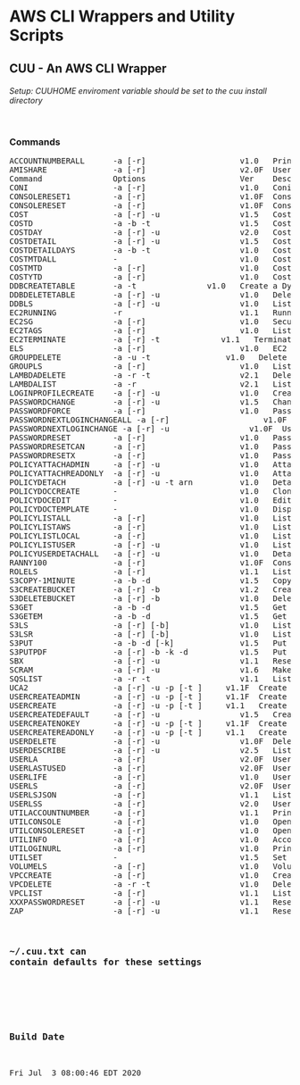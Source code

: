 # AWS CLI Wrappers and Utility Scripts
## CUU - An AWS CLI Wrapper
###### Setup:  CUUHOME enviroment variable should be set to the cuu install directory
<pre>
</pre>
### Commands  
<pre>
ACCOUNTNUMBERALL      -a [-r]                    v1.0   Print all account numbers                     ACCOUNTNUMBERS ACCOUNTS 
AMISHARE              -a [-r]                    v2.0F  User listing                                  -
Command               Options                    Ver    Description                                   Aliases
CONI                  -a [-r]                    v1.0   Coni                                          -
CONSOLERESET1         -a [-r]                    v1.0F  Console1                                      -
CONSOLERESET          -a [-r]                    v1.0F  Console                                       RANNY 
COST                  -a [-r] -u                 v1.5   Cost report                                   -
COSTD                 -a -b -t                   v1.5   Cost report                                   COST5D 
COSTDAY               -a [-r] -u                 v2.0   Cost report last month to today (gnuplot)     -
COSTDETAIL            -a [-r] -u                 v1.5   Cost detail report                            -
COSTDETAILDAYS        -a -b -t                   v1.0   Cost detail report                            -
COSTMTDALL            -                          v1.0   Cost MTD ALL                                  -
COSTMTD               -a [-r]                    v1.0   Cost MTD                                      -
COSTYTD               -a [-r]                    v1.0   Cost YTD                                      -
DDBCREATETABLE        -a -t <table>              v1.0   Create a DynamoDB table                       -
DDBDELETETABLE        -a [-r] -u                 v1.0   Delete DynamoDB table                         -
DDBLS                 -a [-r] -u                 v1.0   List DynamoDB tables                          DDBLIST 
EC2RUNNING            -r                         v1.1   Running EC2 Instances                         RUNNING 
EC2SG                 -a [-r]                    v1.0   Security Group Detail Report                  -
EC2TAGS               -a [-r]                    v1.0   List EC2 Tags                                 ECT 
EC2TERMINATE          -a [-r] -t <id>            v1.1   Terminate Instance                            -
ELS                   -a [-r]                    v1.0   EC2 List with CPU Utilization                 ECPU ECPULS 
GROUPDELETE           -a -u -t <g>               v1.0   Delete group from profile by group name       -
GROUPLS               -a [-r]                    v1.0   List groups in profile                        GROUPLIST LISTGROUPS 
LAMBDADELETE          -a -r -t                   v2.1   Delete Lambda Function                        -
LAMBDALIST            -a -r                      v2.1   List Lambda Functions                         LAMBDALS 
LOGINPROFILECREATE    -a [-r] -u                 v1.0   Create Login Profile                          LPC 
PASSWORDCHANGE        -a [-r] -u                 v1.5   Change a users password (given pword)         CHANGEPASSWORD 
PASSWORDFORCE         -a [-r]                    v1.0   Password Reset                                PASSWORDFORCECHANGEE 
PASSWORDNEXTLOGINCHANGEALL -a [-r]                    v1.0F  All Useris must change password at next login PNLCALL 
PASSWORDNEXTLOGINCHANGE -a [-r] -u                 v1.0F  User must change password at next login       PNLC 
PASSWORDRESET         -a [-r]                    v1.0   Password Reset                                RESET 
PASSWORDRESETCAN      -a [-r]                    v1.0   Password Reset                                RESETCAN 
PASSWORDRESETX        -a [-r]                    v1.0   Password Reset                                RESETX 
POLICYATTACHADMIN     -a [-r] -u                 v1.0   Attach admin policy to user                   ADMINACCESS 
POLICYATTACHREADONLY  -a [-r] -u                 v1.0   Attach readonly policy to user                READONLYACCESS 
POLICYDETACH          -a [-r] -u -t arn          v1.0   Detach policy from user                       -
POLICYDOCCREATE       -                          v1.0   Clone this.json from policydoc.json template  -
POLICYDOCEDIT         -                          v1.0   Edit this.json                                -
POLICYDOCTEMPLATE     -                          v1.0   Display policydoc.json template               -
POLICYLISTALL         -a [-r]                    v1.0   List all policies                             LISTALLPOLICIES POLICYLS 
POLICYLISTAWS         -a [-r]                    v1.0   List all AWS policies                         LISTAWSPOLICIES 
POLICYLISTLOCAL       -a [-r]                    v1.0   List local policies                           LISTLOCALPOLICIES 
POLICYLISTUSER        -a [-r] -u                 v1.0   List policies atttached to user               LISTUSERPOLICIES 
POLICYUSERDETACHALL   -a [-r] -u                 v1.0   Detach all policies from user                 DETACHUSERPOLICIES 
RANNY100              -a [-r]                    v1.0F  Console                                       -
ROLELS                -a [-r]                    v1.1   List Roles                                    ROLESLIST LISTROLES 
S3COPY-1MINUTE        -a -b -d                   v1.5   Copy Document to S3, Expires in 1 Minute      S3C1M 
S3CREATEBUCKET        -a [-r] -b                 v1.2   Create S3 Bucket                              S3CB 
S3DELETEBUCKET        -a [-r] -b                 v1.0   Delete S3 Bucket                              S3RB 
S3GET                 -a -b -d                   v1.5   Get S3 object                                 -
S3GETEM               -a -b -d                   v1.5   Get S3 object                                 -
S3LS                  -a [-r] [-b]               v1.0   List S3                                       S3LIST LB 
S3LSR                 -a [-r] [-b]               v1.0   List S3 (recursive)                           S3LISTR LBR 
S3PUT                 -a -b -d [-k]              v1.5   Put document into bucket (opt key)            -
S3PUTPDF              -a [-r] -b -k -d           v1.5   Put S3 PDF Object                             -
SBX                   -a [-r] -u                 v1.1   Reset useir password to a random password     -
SCRAM                 -a [-r] -u                 v1.6   Make a users password unknown                 -
SQSLIST               -a -r -t                   v1.1   List SQS                                      SQSLS 
UCA2                  -a [-r] -u -p [-t <g>]     v1.1F  Create admin user                             -
USERCREATEADMIN       -a [-r] -u -p [-t <g>]     v1.1F  Create admin user                             CREATEADMINUSER UCA 
USERCREATE            -a [-r] -u -p [-t <g>]     v1.1   Create a user and assign access keys          CREATEUSER 
USERCREATEDEFAULT     -a [-r] -u                 v1.5   Create a user with default settings           CREATEDEFAULTUSER CDU 
USERCREATENOKEY       -a [-r] -u -p [-t <g>]     v1.1F  Create user with no access keys               CREATEUSERNOKEY UCNK 
USERCREATEREADONLY    -a [-r] -u -p [-t <g>]     v1.1   Create readonly user                          CREATEREADONLYUSER 
USERDELETE            -a [-r] -u                 v1.0F  Delete user                                   DELETEUSER 
USERDESCRIBE          -a [-r] -u                 v2.5   List groups & policies a/w user or userlist   DESCRIBEUSERS DU 
USERLA                -a [-r]                    v2.0F  User listing                                  -
USERLASTUSED          -a [-r]                    v2.0F  User last used                                ULU 
USERLIFE              -a [-r]                    v1.0   User life listing                             LF 
USERLS                -a [-r]                    v2.0F  User listing                                  USERLIST LISTUSERS LU 
USERLSJSON            -a [-r]                    v1.1   List users (json format)                      USERLISTJSON LUJ 
USERLSS               -a [-r]                    v2.0   User listing in simple format                 LUS 
UTILACCOUNTNUMBER     -a [-r]                    v1.1   Print account number                          ACCOUNTNUMBER 
UTILCONSOLE           -a [-r]                    v1.0   Open AWS Console                              CONSOLE 
UTILCONSOLERESET      -a [-r]                    v1.0   Open Reset and AWS Console                    -
UTILINFO              -a [-r]                    v1.0   Account Info                                  INFO 
UTILOGINURL           -a [-r]                    v1.0   Print console login URL                       LOGINURL URL 
UTILSET               -                          v1.5   Set & show config/env variables               SET 
VOLUMELS              -a [-r]                    v1.0   Volume List                                   VOLLS 
VPCCREATE             -a [-r]                    v1.0   Create a Two Subnet VPC                       CREATEVPC-2SUBNETS 
VPCDELETE             -a -r -t                   v1.0   Delete VPC                                    DELETEVPC 
VPCLIST               -a [-r]                    v1.1   List VPCs                                     VPCLS 
XXXPASSWORDRESET      -a [-r] -u                 v1.1   Reset useir password to a random password     OLDRESET XXXPASSWORD 
ZAP                   -a [-r] -u                 v1.1   Reset useir password to a random password     -
</pre>
### ~/.cuu.txt can contain defaults for these settings
<pre>
</pre>
### Build Date
<pre>
Fri Jul  3 08:00:46 EDT 2020
</pre>
